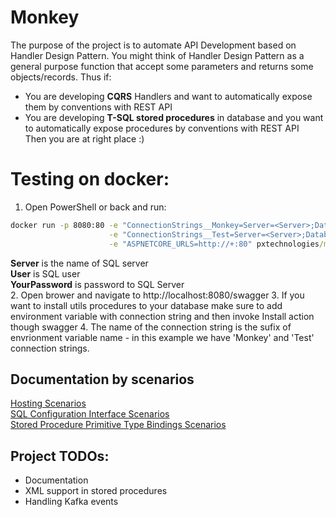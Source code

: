 # Monkey
The purpose of the project is to automate API Development based on Handler Design Pattern. You might think of Handler Design Pattern as a general purpose function that accept some parameters and returns some objects/records. Thus if:
* You are developing **CQRS** Handlers and want to automatically expose them by conventions with REST API 
* You are developing **T-SQL stored procedures** in database and you want to automatically expose procedures by conventions with REST API <br/>
Then you are at right place :)

# Testing on docker:
1. Open PowerShell or back and run:
```cmd
docker run -p 8080:80 -e "ConnectionStrings__Monkey=Server=<Server>;Database=Monkey;User=<User>;Password=<YourPassword>" \
					  -e "ConnectionStrings__Test=Server=<Server>;Database=Test;User=<User>;Password=<YourPassword>" \
					  -e "ASPNETCORE_URLS=http://+:80" pxtechnologies/monkey
```
**Server** is the name of SQL server <br/>
**User** is SQL user<br/>
**YourPassword** is password to SQL Server<br/>
2. Open brower and navigate to http://localhost:8080/swagger
3. If you want to install utils procedures to your database make sure to add environment variable with connection string and then invoke Install action though swagger
4. The name of the connection string is the sufix of envrionment variable name - in this example we have 'Monkey' and 'Test' connection strings.

## Documentation by scenarios
[Hosting Scenarios](https://github.com/pxtechnologies/Monkey/blob/master/src/Monkey/Docs/Bootstrapping.md)<br/>
[SQL Configuration Interface Scenarios](https://github.com/pxtechnologies/Monkey/blob/master/src/Monkey/Docs/SqlConfigurationInterface.md)<br/>
[Stored Procedure Primitive Type Bindings Scenarios](https://github.com/pxtechnologies/Monkey/blob/master/src/Monkey/Docs/PrimitiveInvocations.md)<br/>

## Project TODOs:
* Documentation
* XML support in stored procedures
* Handling Kafka events
